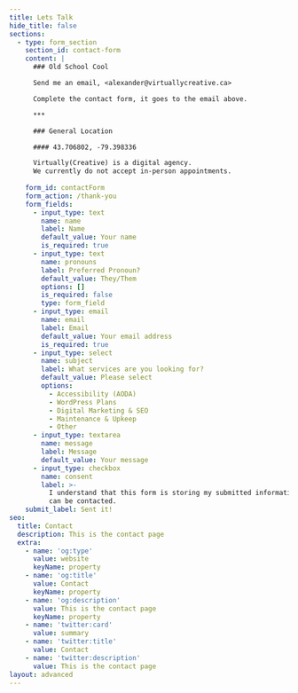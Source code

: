 ```yaml
---
title: Lets Talk
hide_title: false
sections:
  - type: form_section
    section_id: contact-form
    content: |
      ### Old School Cool

      Send me an email, <alexander@virtuallycreative.ca>

      Complete the contact form, it goes to the email above.

      ***

      ### General Location

      #### 43.706802, -79.398336

      Virtually(Creative) is a digital agency.
      We currently do not accept in-person appointments.
      
    form_id: contactForm
    form_action: /thank-you
    form_fields:
      - input_type: text
        name: name
        label: Name
        default_value: Your name
        is_required: true
      - input_type: text
        name: pronouns
        label: Preferred Pronoun?
        default_value: They/Them
        options: []
        is_required: false
        type: form_field
      - input_type: email
        name: email
        label: Email
        default_value: Your email address
        is_required: true
      - input_type: select
        name: subject
        label: What services are you looking for?
        default_value: Please select
        options:
          - Accessibility (AODA)
          - WordPress Plans
          - Digital Marketing & SEO
          - Maintenance & Upkeep
          - Other
      - input_type: textarea
        name: message
        label: Message
        default_value: Your message
      - input_type: checkbox
        name: consent
        label: >-
          I understand that this form is storing my submitted information so I
          can be contacted.
    submit_label: Sent it!
seo:
  title: Contact
  description: This is the contact page
  extra:
    - name: 'og:type'
      value: website
      keyName: property
    - name: 'og:title'
      value: Contact
      keyName: property
    - name: 'og:description'
      value: This is the contact page
      keyName: property
    - name: 'twitter:card'
      value: summary
    - name: 'twitter:title'
      value: Contact
    - name: 'twitter:description'
      value: This is the contact page
layout: advanced
---
```

